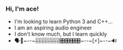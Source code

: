 ### Hi, I'm ace!
- I'm looking to learn Python 3 and C++...
- I am an aspiring audio engineer
- I don't know much, but I learn quickly
- 🗣🎤~--~🎚🎚🎚🎚🎚🎚🎚🎚🎛🎛🎛🎛~--~[⚡]~--~🔊
